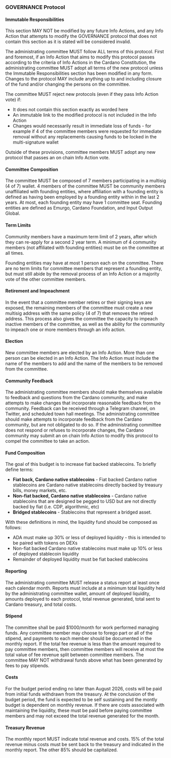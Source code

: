 ### GOVERNANCE Protocol

#### Immutable Responsibilities

This section MAY NOT be modified by any future Info Actions, and any Info Action that attempts to modify the GOVERNANCE protocol that does not contain this section as it is stated will be considered invalid.

The administrating committee MUST follow ALL terms of this protocol. First and foremost, if an Info Action that aims to modify this protocol passes according to the criteria of Info Actions in the Cardano Constitution, the administrating committee MUST adopt all terms of the new protocol unless the Immutable Responsibilities section has been modified in any form. Changes to the protocol MAY include anything up to and including closure of the fund and/or changing the persons on the committee.

The committee MUST reject new protocols (even if they pass Info Action vote) if:
* It does not contain this section exactly as worded here
* An immutable link to the modified protocol is not included in the Info Action
* Changes would necessarily result in immediate loss of funds - for example if 4 of the committee members were requested for immediate removal without any replacements causing funds to be locked in the multi-signature wallet

Outside of these provisions, committee members MUST adopt any new protocol that passes an on chain Info Action vote.

#### Committee Composition

The committee MUST be composed of 7 members participating in a multisig (4 of 7) wallet. 4 members of the committee MUST be community members unaffiliated with founding entities, where affiliation with a founding entity is defined as having been employed by a founding entity within in the last 2 years. At most, each founding entity may have 1 committee seat. Founding entities are defined as Emurgo, Cardano Foundation, and Input Output Global.

#### Term Limits

Community members have a maximum term limit of 2 years, after which they can re-apply for a second 2 year term. A minimum of 4 community members (not affiliated with founding entities) must be on the committee at all times.

Founding entities may have at most 1 person each on the committee. There are no term limits for committee members that represent a founding entity, but must still abide by the removal process of an Info Action or a majority vote of the other committee members.

#### Retirement and Impeachment

In the event that a committee member retires or their signing keys are exposed, the remaining members of the committee must create a new multisig address with the same policy (4 of 7) that removes the retired address. This process also gives the committee the capacity to impeach inactive members of the committee, as well as the ability for the community to impeach one or more members through an info action.

#### Election

New committee members are elected by an Info Action. More than one person can be elected in an Info Action. The Info Action must include the name of the members to add and the name of the members to be removed from the committee.

#### Community Feedback

The administrating committee members should make themselves available to feedback and questions from the Cardano community, and make attempts to make changes that incorporate reasonable feedback from the community. Feedback can be received through a Telegram channel, on Twitter, and scheduled town hall meetings. The administrating committee should make attempts to incorporate feedback from the Cardano community, but are not obligated to do so. If the administrating committee does not respond or refuses to incorporate changes, the Cardano community may submit an on chain Info Action to modify this protocol to compel the committee to take an action.

#### Fund Composition

The goal of this budget is to increase fiat backed stablecoins. To briefly define terms:

* **Fiat back, Cardano native stablecoins** - Fiat backed Cardano native stablecoins are Cardano native stablecoins directly backed by treasury bills, money markets, etc.
* **Non-fiat backed, Cardano native stablecoins** - Cardano native stablecoins that are designed be pegged to USD but are not directly backed by fiat (i.e. CDP, algorithmic, etc)
* **Bridged stablecoins** - Stablecoins that represent a bridged asset.

With these definitions in mind, the liquidity fund should be composed as follows:
* ADA must make up 30% or less of deployed liquidity - this is intended to be paired with tokens on DEXs
* Non-fiat backed Cardano native stablecoins must make up 10% or less of deployed stablecoin liquidity
* Remainder of deployed liquidity must be fiat backed stablecoins

#### Reporting

The administrating committee MUST release a status report at least once each calendar month. Reports must include at a minimum total liquidity held by the administrating committee wallet, amount of deployed liquidity, amounts deployed to each protocol, total revenue generated, total sent to Cardano treasury, and total costs.

#### Stipend

The committee shall be paid $1000/month for work performed managing funds. Any committee member may choose to forego part or all of the stipend, and payments to each member should be documented in the monthly report. If the total fee revenue is less than the amount required to pay committee members, then committee members will receive at most the total value of fee revenue split between committee members. The committee MAY NOT withdrawal funds above what has been generated by fees to pay stipends.

#### Costs

For the budget period ending no later than August 2026, costs will be paid from initial funds withdrawn from the treasury. At the conclusion of the budget period, the fund is expected to be self sustaining and the montly budget is dependent on monthly revenue. If there are costs associated with maintaining the liquidity, these must be paid before paying committee members and may not exceed the total revenue generated for the month.

#### Treasury Revenue

The monthly report MUST indicate total revenue and costs. 15% of the total revenue minus costs must be sent back to the treasury and indicated in the monthly report. The other 85% should be capitalized.